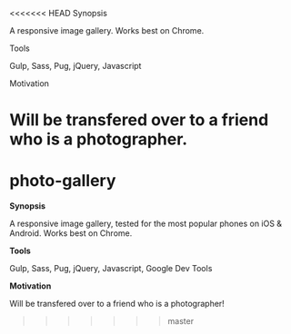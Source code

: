 <<<<<<< HEAD
Synopsis

A responsive image gallery. Works best on Chrome.

Tools

Gulp, Sass, Pug, jQuery, Javascript

Motivation

Will be transfered over to a friend who is a photographer.
=======
# photo-gallery

**Synopsis**

A responsive image gallery, tested for the most popular phones on iOS & Android. Works best on Chrome.

**Tools**

Gulp, Sass, Pug, jQuery, Javascript, Google Dev Tools

**Motivation**

Will be transfered over to a friend who is a photographer!
>>>>>>> master
